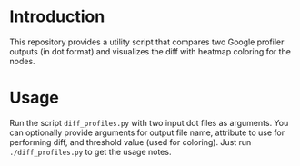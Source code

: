 # Introduction
This repository provides a utility script that compares two Google profiler 
outputs (in dot format) and visualizes the diff with heatmap coloring for the
nodes. 

# Usage 
Run the script `diff_profiles.py` with two input dot files as arguments. You 
can optionally provide arguments for output file name, attribute to use 
for performing diff, and threshold value (used for coloring). Just run 
`./diff_profiles.py` to get the usage notes.


